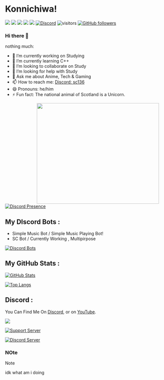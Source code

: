 # Konnichiwa!

![](https://img.shields.io/badge/OS-Windows-informational?style=flat&logo=Windows&logoColor=white&color=00aaff)
![](https://img.shields.io/badge/CodeEditor-VisualStudioCode-informational?style=flat&logo=visual-studio-code&logoColor=white&color=00aaff)
![](https://img.shields.io/badge/Laptop-HP-informational?style=flat&logo=hp&logoColor=white&color=00aaff)
![](https://img.shields.io/badge/Mobile-Samsung-informational?style=flat&logo=samsung&logoColor=white&color=00aaff)
![](https://img.shields.io/badge/Browser-Edge-informational?style=flat&logo=microsoft-edge&logoColor=white&color=00aaff)
[![Discord](https://img.shields.io/discord/594513706055106560?color=%237289DA&label=Discord&logo=Discord&logoColor=%237289DA)](https://discord.gg/UVWjuAh)
![visitors](https://visitor-badge.laobi.icu/badge?page_id=SC136)
[![GitHub followers](https://img.shields.io/github/followers/SC136?style=social)](https://github.com/sc136)

### Hi there 👋

nothing much:

- 🔭 I’m currently working on Studying
- 🌱 I’m currently learning C++
- 👯 I’m looking to collaborate on Study
- 🤔 I’m looking for help with Study
- 💬 Ask me about Anime, Tech & Gaming
- 📫 How to reach me: [Discord: sc136](https://discord.com/users/594504468931018752)
- 😄 Pronouns: he/him
- ⚡ Fun fact: The national animal of Scotland is a Unicorn.

<img align="right" width="400" height="330" src="https://spotify-recently-played-readme.vercel.app/api?user=vxsgbx1d31s54nju55e60oz7n&unique=true">

[![Discord Presence](https://lanyard.cnrad.dev/api/594504468931018752)](https://discord.com/users/594504468931018752)

## My DIscord Bots :
- Simple Music Bot / Simple Music Playing Bot!
- SC Bot / Currently Working , Multipirpose

[![Discord Bots](https://top.gg/api/widget/780838708664467456.svg)](https://top.gg/bot/780838708664467456)

## My GitHub Stats :
[![GitHub Stats](https://github-stats-alpha.vercel.app/api?username=SC136&cc=000&tc=fff&ic=fff&bc=000)](https://guthub.com/SC136)

[![Top Langs](https://github-readme-stats.vercel.app/api/top-langs/?username=SC136)](https://github.com/SC136)

## Discord :

You Can Find Me On [Discord][1], or on [YouTube][2].

[![](https://discord.c99.nl/widget/theme-3/594504468931018752.png)](https://discord.com/users/594504468931018752)

[![Support Server](https://invidget.switchblade.xyz/UVWjuAh)](https://discord.gg/UVWjuAh)

[![Discord Server](https://discordapp.com/api/guilds/594513706055106560/widget.png?style=banner2)](https://discord.gg/Yyb3Yjc)

<!-- Links to your social media accounts -->

[1]: https://discord.gg/UVWjuAh
[2]: https://www.youtube.com/c/SCSmartTech

### NOte
> [!NOTE]
> idk what am i doing
